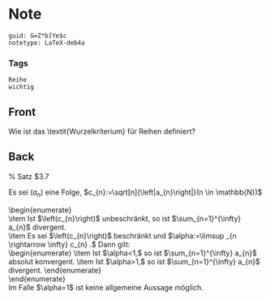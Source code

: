 # Note
```
guid: G=Z*b]Ye$c
notetype: LaTeX-deb4a
```

### Tags
```
Reihe
wichtig
```

## Front
Wie ist das \textit{Wurzelkriterium} für Reihen definiert?

## Back
% Satz $3.7 <div><span>
</span></div><div><span>Es sei $\left(a_{n}\right)$ eine Folge, $c_{n}:=\sqrt[n]{\left|a_{n}\right|}(n \in \mathbb{N})$</span>
</div><div>\begin{enumerate}</div><div><span>\item Ist $\left(c_{n}\right)$ unbeschränkt, so ist $\sum_{n=1}^{\infty} a_{n}$ divergent.</span>
</div><div>\item Es sei $\left(c_{n}\right)$ beschränkt und $\alpha:=\limsup _{n \rightarrow \infty} c_{n} .$ Dann gilt:</div><div>\begin{enumerate}
\item Ist $\alpha<1,$ so ist $\sum_{n=1}^{\infty} a_{n}$ absolut konvergent.
\item Ist $\alpha>1,$ so ist $\sum_{n=1}^{\infty} a_{n}$ divergent.
\end{enumerate}</div><div>\end{enumerate}</div><div>
</div><div>Im Falle $\alpha=1$ ist keine allgemeine Aussage möglich.</div>
